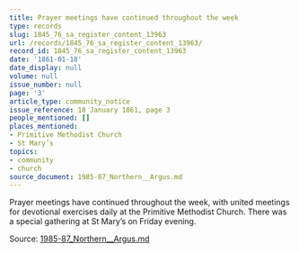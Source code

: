 ```yaml
---
title: Prayer meetings have continued throughout the week
type: records
slug: 1845_76_sa_register_content_13963
url: /records/1845_76_sa_register_content_13963/
record_id: 1845_76_sa_register_content_13963
date: '1861-01-18'
date_display: null
volume: null
issue_number: null
page: '3'
article_type: community_notice
issue_reference: 18 January 1861, page 3
people_mentioned: []
places_mentioned:
- Primitive Methodist Church
- St Mary’s
topics:
- community
- church
source_document: 1985-87_Northern__Argus.md
---
```


Prayer meetings have continued throughout the week, with united meetings for devotional exercises daily at the Primitive Methodist Church.  There was a special gathering at St Mary’s on Friday evening.

Source: [1985-87_Northern__Argus.md](/downloads/markdown/1985-87_Northern__Argus.md)
